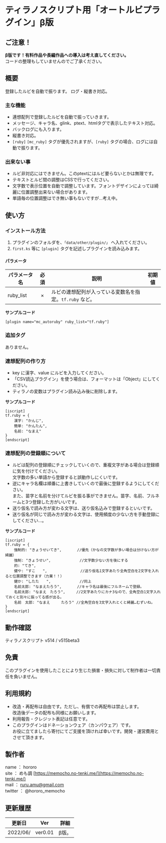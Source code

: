# ティラノスクリプト用「オートルビプラグイン」β版

## ご注意！

**β版です！有料作品や長編作品への導入は考え直してください。**  
コードの整理もしていませんのでご了承ください。


## 概要

登録したルビを自動で振ります。
ログ・縦書き対応。

### 主な機能

- 連想配列で登録したルビを自動で振っていきます。
- メッセージ、キャラ名、glink、ptext、htmlタグで表示したテキスト対応。
- バックログにも入ります。
- 縦書き対応。
- `[ruby]` `[mc_ruby]` タグが優先されますが、`[ruby]` タグの場合、ログには自動で振ります。

### 出来ない事

- ルビ非対応にはできません。このptextにはルビ要らないとかは無理です。
- テキストとルビ間の調整はCSSで行ってください。
- 文字数で表示位置を自動で調整しています。フォントデザインによっては綺麗に位置調整出来ない場合があります。
- 単語毎の位置調整はでき無い事もないですが…考え中。


## 使い方

### インストール方法

1. プラグインのフォルダを、`「data/other/plugin/」` へ入れてください。
2. `first.ks` 等に `[plugin]` タグを記述しプラグインを読み込みます。

#### パラメータ

| パラメータ名 | 必須 | 説明 | 初期値 |
| --- | :---: | --- | --- |
| ruby_list | × | ルビの連想配列が入っている変数名を指定。`tf.ruby` など。 |  |


**サンプルコード**
``` ks
[plugin name="mc_autoruby" ruby_list="tf.ruby"]
```

### 追加タグ

ありません。

### 連想配列の作り方

- key に漢字、value にルビを入力してください。
- 「CSV読込プラグイン」を使う場合は、フォーマットは「Object」にしてください。
- ティラノの変数はプラグイン読み込み後に削除します。

**サンプルコード**
``` ks
[iscript]
tf.ruby = {
	漢字: "かんじ",
	簡単: "かんたん",
	名前: "なまえ"
}
[endscript]
```

### 連想配列の登録順について

- ルビは配列の登録順にチェックしていくので、重複文字がある場合は登録順に気を付けてください。  
  文字数の多い単語から登録すると誤動作しにくいです。
- 逆にキャラ名欄は順番に上書きしていくので最後に登録するようにしてください。  
  また、苗字と名前を分けてルビを振る事ができません。苗字、名前、フルネームと3つ登録した方がいいです。
- 送り仮名で読み方が変わる文字は、送り仮名込みで登録するといいです。
- 送り仮名が同じで読み方が変わる文字は、使用頻度の少ない方を手動登録にしてください…。

**サンプルコード**  
``` ks
[iscript]
tf.ruby = {
	強制的: "きょうせいてき",       //優先（かなの文字数が多い場合は分けない方が綺麗）
	強制: "きょうせい",             //文字数少ない方を後にする
	的: "てき",
	健や: "すこ　　",               //送り仮名1文字あたり全角空白を2文字を入れると位置調整できます（力業！！）
	健か: "したた　　",             //同上
	名前太郎: "なまえたろう",       //キャラ名は最後にフルネームで登録。
	名前太郎: "なまえ　たろう",     //2文字あたりにカナ3なので、全角空白1文字入れておくと別々に振ってる感が出る。
	名前　太郎: "なまえ　　　たろう" //全角空白を3文字入れとくと綺麗…むずいね。
}
[endscript]
```

## 動作確認

ティラノスクリプト v514 / v515beta3


## 免責

このプラグインを使用したことにより生じた損害・損失に対して制作者は一切責任を負いません。


## 利用規約

 - 改造・再配布は自由です。ただし、有償での再配布は禁止します。  
 改造後データの配布も同様にお願いします。
 - 利用報告・クレジット表記は任意です。
 - このプラグインはドネーションウェア（カンパウェア）です。  
 お役に立てましたら寄付にてご支援を頂ければ幸いです。開発・運営費用とさせて頂きます。  


## 製作者

name ： hororo  
site ： めも調 [https://memocho.no-tenki.me/](https://memocho.no-tenki.me/)  
mail ： ruru.amu@gmail.com  
twitter ： @hororo_memocho  


## 更新履歴
| 更新日 | Ver | 詳細 |
| ---- | --- | --- |
| 2022/06/   | ver0.01 | β版。 |
